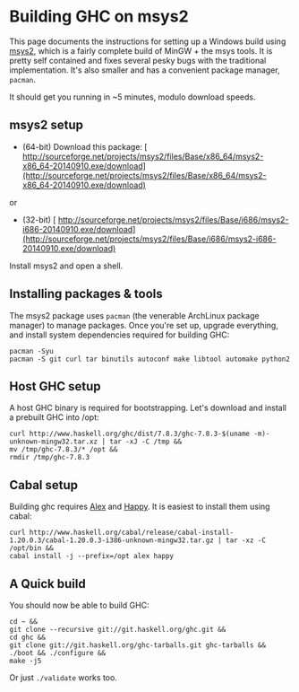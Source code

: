 # Building GHC on msys2


This page documents the instructions for setting up a Windows build using [ msys2](http://sourceforge.net/projects/msys2/), which is a fairly complete build of MinGW + the msys tools. It is pretty self contained and fixes several pesky bugs with the traditional implementation. It's also smaller and has a convenient package manager, `pacman`.


It should get you running in \~5 minutes, modulo download speeds.

## msys2 setup

- (64-bit) Download this package: [ http://sourceforge.net/projects/msys2/files/Base/x86_64/msys2-x86_64-20140910.exe/download](http://sourceforge.net/projects/msys2/files/Base/x86_64/msys2-x86_64-20140910.exe/download)


or

- (32-bit) [ http://sourceforge.net/projects/msys2/files/Base/i686/msys2-i686-20140910.exe/download](http://sourceforge.net/projects/msys2/files/Base/i686/msys2-i686-20140910.exe/download)


Install msys2 and open a shell.

## Installing packages & tools


The msys2 package uses `pacman` (the venerable ArchLinux package manager) to manage packages. Once you're set up, upgrade everything, and install system dependencies required for building GHC:

```wiki
pacman -Syu
pacman -S git curl tar binutils autoconf make libtool automake python2
```

## Host GHC setup


A host GHC binary is required for bootstrapping. Let's download and install a prebuilt GHC into /opt:

```wiki
curl http://www.haskell.org/ghc/dist/7.8.3/ghc-7.8.3-$(uname -m)-unknown-mingw32.tar.xz | tar -xJ -C /tmp &&
mv /tmp/ghc-7.8.3/* /opt &&
rmdir /tmp/ghc-7.8.3
```

## Cabal setup


Building ghc requires [ Alex](http://www.haskell.org/alex/) and [ Happy](http://www.haskell.org/happy/). It is easiest to install them using cabal:

```wiki
curl http://www.haskell.org/cabal/release/cabal-install-1.20.0.3/cabal-1.20.0.3-i386-unknown-mingw32.tar.gz | tar -xz -C /opt/bin &&
cabal install -j --prefix=/opt alex happy
```

## A Quick build


You should now be able to build GHC:

```wiki
cd ~ &&
git clone --recursive git://git.haskell.org/ghc.git &&
cd ghc &&
git clone git://git.haskell.org/ghc-tarballs.git ghc-tarballs &&
./boot && ./configure &&
make -j5
```


Or just `./validate` works too.

